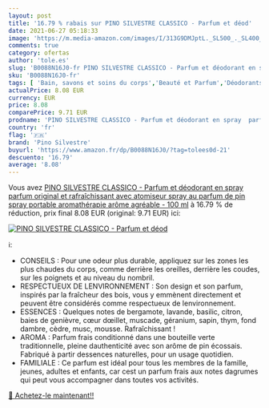 ```yaml
---
layout: post
title: '16.79 % rabais sur PINO SILVESTRE CLASSICO - Parfum et déod'
date: 2021-06-27 05:18:33
image: 'https://m.media-amazon.com/images/I/313G9DMJptL._SL500_._SL400_.jpg'
comments: true
category: ofertas
author: 'tole.es'
slug: 'B0088N16J0-fr PINO SILVESTRE CLASSICO - Parfum et déodorant en spray...'
sku: 'B0088N16J0-fr'
tags: [ 'Bain, savons et soins du corps','Beauté et Parfum','Déodorants et anti-transpirants','pino silvestre', ]
actualPrice: 8.08 EUR
currency: EUR
price: 8.08
comparePrice: 9.71 EUR
prodname: 'PINO SILVESTRE CLASSICO - Parfum et déodorant en spray  parfum original et rafraîchissant avec atomiseur  spray au parfum de pin  spray portable  aromathérapie  arôme agréable - 100 ml'
country: 'fr'
flag: '🇫🇷'
brand: 'Pino Silvestre'
buyurl: 'https://www.amazon.fr/dp/B0088N16J0/?tag=tolees0d-21'
descuento: '16.79'
average: '8.08'
---
```


Vous avez [PINO SILVESTRE CLASSICO - Parfum et déodorant en spray  parfum original et rafraîchissant avec atomiseur  spray au parfum de pin  spray portable  aromathérapie  arôme agréable - 100 ml](https://www.amazon.fr/dp/B0088N16J0/?tag=tolees0d-21)  à  16.79 % de réduction, prix final  8.08 EUR (original: 9.71 EUR) ici:

[![PINO SILVESTRE CLASSICO - Parfum et déod](https://m.media-amazon.com/images/I/313G9DMJptL._SL500_._SL400_.jpg)](https://www.amazon.fr/dp/B0088N16J0/?tag=tolees0d-21)

ℹ️:

- CONSEILS : Pour une odeur plus durable, appliquez sur les zones les plus chaudes du corps, comme derrière les oreilles, derrière les coudes, sur les poignets et au niveau du nombril.
- RESPECTUEUX DE LENVIRONNEMENT : Son design et son parfum, inspirés par la fraîcheur des bois, vous y emmènent directement et peuvent être considérés comme respectueux de lenvironnement.
- ESSENCES : Quelques notes de bergamote, lavande, basilic, citron, baies de genièvre, cœur dœillet, muscade, géranium, sapin, thym, fond dambre, cèdre, musc, mousse. Rafraîchissant !
- AROMA : Parfum frais conditionné dans une bouteille verte traditionnelle, pleine dauthenticité avec son arôme de pin écossais. Fabriqué à partir dessences naturelles, pour un usage quotidien.
- FAMILIALE : Ce parfum est idéal pour tous les membres de la famille, jeunes, adultes et enfants, car cest un parfum frais aux notes dagrumes qui peut vous accompagner dans toutes vos activités.

[🛒 Achetez-le maintenant!!](https://www.amazon.fr/dp/B0088N16J0/?tag=tolees0d-21)
